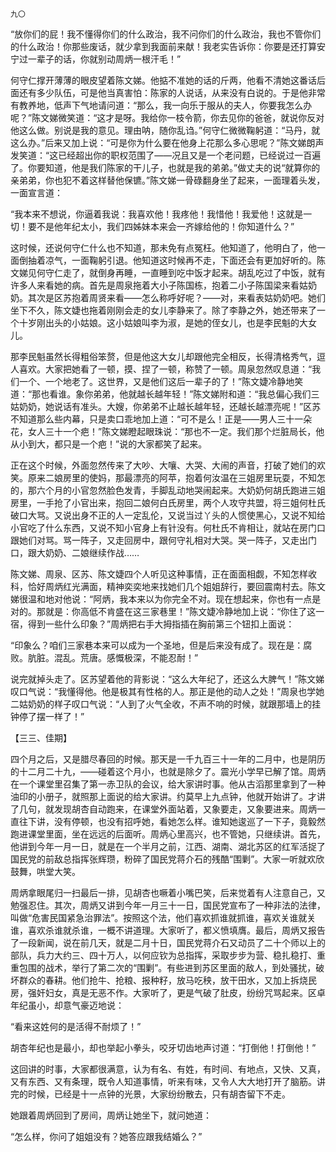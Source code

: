     九〇 

   “放你们的屁！我不懂得你们的什么政治，我不问你们的什么政治，我也不管你们的什么政治！你那些废话，就少拿到我面前来献！我老实告诉你：你要是还打算安宁过一辈子的话，你就别动周炳一根汗毛！”

   何守仁撑开薄薄的眼皮望着陈文娣。他掂不准她的话的斤两，他看不清她这番话后面还有多少队伍，可是他当真害怕：陈家的人说话，从来没有白说的。于是他非常有教养地，低声下气地请问道：“那么，我一向乐于服从的夫人，你要我怎么办呢？”陈文娣微笑道：“这才是呀。我给你一枝令箭，你去见你的爸爸，就说你反对他这么做。别说是我的意见。理由呐，随你乱诌。”何守仁微微鞠躬道：“马丹，就这么办。”后来又加上说：“可是你为什么要在他身上花那么多心思呢？”陈文娣朗声发笑道：“这已经超出你的职权范围了——况且又是一个老问题，已经说过一百遍了。你要知道，他是我们陈家的干儿子，也就是我的弟弟。”做丈夫的说“就算你的亲弟弟，你也犯不着这样替他保镳。”陈文娣一骨碌翻身坐了起来，一面理着头发，一面宣言道：

   “我本来不想说，你逼着我说：我喜欢他！我疼他！我惜他！我爱他！这就是一切！要不是他年纪太小，我们四姊妹本来会一齐嫁给他的！你知道什么？”

   这时候，还说何守仁什么也不知道，那未免有点冤枉。他知道了，他明白了，他一面倒抽着凉气，一面鞠躬引退。他知道这时候再不走，下面还会有更加好听的。陈文娣见何守仁走了，就倒身再睡，一直睡到吃中饭才起来。胡乱吃过了中饭，就有许多人来看她的病。首先是周泉拖着大小子陈国栋，抱着二小子陈国梁来看姑奶奶。其次是区苏抱着周贤来看——怎么称呼好呢？——对，来看表姑奶奶吧。她们坐下不久，陈文婕也拖着刚刚会走的女儿李静来了。除了李静之外，她还带来了一个十岁刚出头的小姑娘。这小姑娘叫李为淑，是她的侄女儿，也是李民魁的大女儿。

   那李民魁虽然长得粗俗笨赘，但是他这大女儿却跟他完全相反，长得清格秀气，逗人喜欢。大家把她看了一顿，摸、捏了一顿，称赞了一顿。周泉忽然叹息道：“我们一个、一个地老了。这世界，又是他们这后一辈子的了！”陈文婕冷静地笑道：“那也看谁。象你弟弟，他就越长越年轻！”陈文娣附和道：“我总偏心我们三姑奶奶，她说话有准头。大嫂，你弟弟不止越长越年轻，还越长越漂亮呢！”区苏不知道那么些内幕，只是卖口乖地加上道：“可不是么！正是——男人三十一朵花，女人三十一个疤！”陈文娣瞪起眼珠说：“那也不一定。我们那个烂脏局长，他从小到大，都只是一个疤！”说的大家都笑了起来。

   正在这个时候，外面忽然传来了大吵、大嚷、大哭、大闹的声音，打破了她们的欢笑。原来二娘房里的使妈，那最漂亮的阿苹，抱着何汝温在三姐房里玩耍，不知怎的，那六个月的小官忽然脸色发青，手脚乱动地哭闹起来。大奶奶何胡氏跑进三姐房里，一手抢了小官出来，抱回二娘何白氏房里，两个人攻守共盟，将三姐何杜氏破口大骂。又说出身不正的人一定乱伦，又说当过丫头的人惯使黑心，又说不知给小官吃了什么东西，又说不知小官身上有针没有。何杜氏不肯相让，就站在房门口跟她们对骂。骂一阵子，又走回房中，跟何守礼相对大哭。哭一阵子，又走出门口，跟大奶奶、二娘继续作战……

   陈文娣、周泉、区苏、陈文婕四个人听见这种事情，正在面面相觑，不知怎样收科，恰好周炳红光满面，精神奕奕地来找她们几个姐姐辞行，要回震南村去。陈文娣很温和地对他说：“阿炳，我本来以为你完全不对。现在想起来，你也有一点是对的。那就是：你高低不肯盛在这三家巷里！”陈文婕冷静地加上说：“你住了这一宿，得到一些什么印象？”周炳把右手大拇指插在胸前第三个钮扣上面说：

   “印象么？咱们三家巷本来可以成为一个圣地，但是后来没有成了。现在是：腐败。肮脏。混乱。荒唐。感慨极深，不能忍耐！”

   说完就掉头走了。区苏望着他的背影说：“这么大年纪了，还这么大脾气！”陈文娣叹口气说：“我懂得他。他是极其有性格的人。那正是他的动人之处！”周泉也学她二姑奶奶的样子叹口气说：“人到了火气全收，不声不响的时候，就跟那墙上的挂钟停了摆一样了！”

   【三三、佳期】

   四个月之后，又是腊尽春回的时候。那天是一千九百三十一年的二月中，也是阴历的十二月二十九，——碰着这个月小，也就是除夕了。震光小学早已解了馆。周炳在一个课堂里召集了第一赤卫队的会议，给大家讲时事。他从古滔那里拿到了一种油印的小册子，就照那上面说的给大家讲。约莫早上九点钟，他就开始讲了。才讲了几句，就发现胡杏自动跑来，在课堂外面站着，又象要走，又象要进来。周炳一直往下讲，没有停顿，也没有招呼她，看她怎么样。谁知她逡巡了一下子，竟毅然跑进课堂里面，坐在远远的后面听。周炳心里高兴，也不管她，只继续讲。首先，他讲到今年一月一日，就是在一个半月之前，江西、湖南、湖北苏区的红军活捉了国民党的前敌总指挥张辉瓒，粉碎了国民党蒋介石的残酷“围剿”。大家一听就欢欣鼓舞，哄堂大笑。

   周炳拿眼尾归一扫最后一排，见胡杏也噘着小嘴巴笑，后来觉着有人注意自己，又勉强忍住。其次，周炳又讲到今年一月三十一日，国民党宣布了一种非法的法律，叫做“危害民国紧急治罪法”。按照这个法，他们喜欢抓谁就抓谁，喜欢关谁就关谁，喜欢杀谁就杀谁，一概不讲道理。大家听了，都义愤填膺。最后，周炳又报告了一段新闻，说在前几天，就是二月十日，国民党蒋介石又动员了二十个师以上的部队，兵力大约三、四十万人，以何应钦为总指挥，采取步步为营、稳扎稳打、重重包围的战术，举行了第二次的“围剿”。有些进到苏区里面的敌人，到处骚扰，破坏群众的春耕。他们抢牛、抢粮、报种籽，放马吃秧，放干田水，又加上拆烧民房，强奸妇女，真是无恶不作。大家听了，更是气破了肚皮，纷纷咒骂起来。区卓年纪虽小，却意气豪迈地说：

   “看来这姓何的是活得不耐烦了！”

   胡杏年纪也是最小，却也举起小拳头，咬牙切齿地声讨道：“打倒他！打倒他！”

   这回讲的时事，大家都很满意，认为有名、有姓，有时间、有地点，又快、又真，又有东西、又有条理，既令人知道事情，听来有味，又令人大大地打开了脑筋。讲完的时候，已经是十一点钟的光景，大家纷纷散去，只有胡杏留下不走。

   她跟着周炳回到了房间，周炳让她坐下，就问她道：

   “怎么样，你问了姐姐没有？她答应跟我结婚么？”

